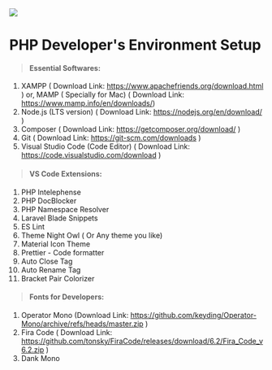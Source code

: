 <img src="![PHP](https://img.shields.io/badge/php-%23777BB4.svg?style=for-the-badge&logo=php&logoColor=white)"/>

# PHP Developer's Environment Setup

> #### Essential Softwares:

1. XAMPP ( Download Link: https://www.apachefriends.org/download.html )
   or, MAMP ( Specially for Mac) ( Download Link: https://www.mamp.info/en/downloads/)
2. Node.js (LTS version) ( Download Link: https://nodejs.org/en/download/ )
3. Composer ( Download Link: https://getcomposer.org/download/ )
4. Git ( Download Link: https://git-scm.com/downloads )
5. Visual Studio Code (Code Editor) ( Download Link: https://code.visualstudio.com/download )

> #### VS Code Extensions:

1. PHP Intelephense
2. PHP DocBlocker
3. PHP Namespace Resolver
4. Laravel Blade Snippets
5. ES Lint
6. Theme Night Owl ( Or Any theme you like)
7. Material Icon Theme
8. Prettier - Code formatter
9. Auto Close Tag
10. Auto Rename Tag
11. Bracket Pair Colorizer

> #### Fonts for Developers:

1. Operator Mono (Download Link: https://github.com/keyding/Operator-Mono/archive/refs/heads/master.zip )
2. Fira Code ( Download Link: https://github.com/tonsky/FiraCode/releases/download/6.2/Fira_Code_v6.2.zip )
3. Dank Mono
